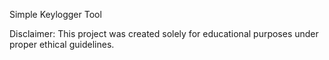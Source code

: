 Simple Keylogger Tool

Disclaimer: This project was created solely for educational purposes under proper ethical guidelines.
